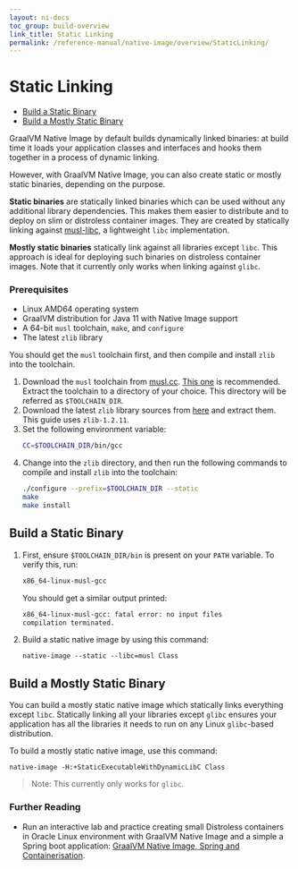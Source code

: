 ```yaml
---
layout: ni-docs
toc_group: build-overview
link_title: Static Linking
permalink: /reference-manual/native-image/overview/StaticLinking/
---
```


# Static Linking
 
- [Build a Static Binary](#build-a-static-binary)
- [Build a Mostly Static Binary](#build-a-mostly-static-binary)

GraalVM Native Image by default builds dynamically linked binaries: at build time it loads your application classes and interfaces and hooks them together in a process of dynamic linking.

However, with GraalVM Native Image, you can also create static or mostly static binaries, depending on the purpose.

**Static binaries** are statically linked binaries which can be used without any additional library dependencies.
This makes them easier to distribute and to deploy on slim or distroless container images.
They are created by statically linking against [musl-libc](https://musl.libc.org/), a lightweight `libc` implementation.

**Mostly static binaries** statically link against all libraries except `libc`.
This approach is ideal for deploying such binaries on distroless container images.
Note that it currently only works when linking against `glibc`.

### Prerequisites

- Linux AMD64 operating system
- GraalVM distribution for Java 11 with Native Image support
- A 64-bit `musl` toolchain, `make`, and `configure`
- The latest `zlib` library

You should get the `musl` toolchain first, and then compile and install `zlib` into the toolchain.

1. Download the `musl` toolchain from [musl.cc](https://musl.cc/). [This one](http://more.musl.cc/10/x86_64-linux-musl/x86_64-linux-musl-native.tgz) is recommended. Extract the toolchain to a directory of your choice. This directory will be referred as `$TOOLCHAIN_DIR`.
2. Download the latest `zlib` library sources from [here](https://zlib.net/) and extract them. This guide uses `zlib-1.2.11`.
3. Set the following environment variable:
    ```bash
    CC=$TOOLCHAIN_DIR/bin/gcc
    ```
4. Change into the `zlib` directory, and then run the following commands to compile and install `zlib` into the toolchain:
    ```bash
    ./configure --prefix=$TOOLCHAIN_DIR --static
    make
    make install
    ```

## Build a Static Binary

1. First, ensure `$TOOLCHAIN_DIR/bin` is present on your `PATH` variable.
    To verify this, run:
    ```bash
    x86_64-linux-musl-gcc
    ```
    You should get a similar output printed:
    ```bash
    x86_64-linux-musl-gcc: fatal error: no input files
    compilation terminated.
    ```

2. Build a static native image by using this command:
    ```shell
    native-image --static --libc=musl Class
    ```

## Build a Mostly Static Binary

You can build a mostly static native image which statically links everything except `libc`.
Statically linking all your libraries except `glibc` ensures your application has all the libraries it needs to run on any Linux `glibc`-based distribution.

To build a mostly static native image, use this command:
```shell
native-image -H:+StaticExecutableWithDynamicLibC Class
```

> Note: This currently only works for `glibc`.

### Further Reading

* Run an interactive lab and practice creating small Distroless containers in Oracle Linux environment with GraalVM Native Image and a simple a Spring boot application: [GraalVM Native Image, Spring and Containerisation](https://luna.oracle.com/lab/fdfd090d-e52c-4481-a8de-dccecdca7d68).
